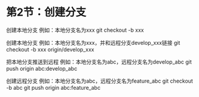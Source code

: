 # 第2节：创建分支

创建本地分支
例如：本地分支名为xxx
git checkout -b xxx

创建本地分支
例如：本地分支名为xxx，并和远程分支develop_xxx链接
git checkout -b xxx origin/develop_xxx

把本地分支推送到远程
例如：本地分支名为abc，远程分支名为develop_abc
git push origin abc:develop_abc

创建远程分支
例如：本地分支名为abc，远程分支名为feature_abc
git checkout -b abc
git push origin abc:feature_abc
